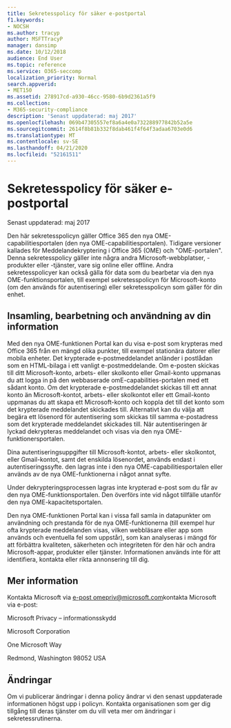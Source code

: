 ```yaml
---
title: Sekretesspolicy för säker e-postportal
f1.keywords:
- NOCSH
ms.author: tracyp
author: MSFTTracyP
manager: dansimp
ms.date: 10/12/2018
audience: End User
ms.topic: reference
ms.service: O365-seccomp
localization_priority: Normal
search.appverid:
- MET150
ms.assetid: 278917cd-a930-46cc-9580-6b9d2361a5f9
ms.collection:
- M365-security-compliance
description: 'Senast uppdaterad: maj 2017'
ms.openlocfilehash: 069b47305557ef8a6a4e0a732288977842b52a5e
ms.sourcegitcommit: 2614f8b81b332f8dab461f4f64f3adaa6703e0d6
ms.translationtype: MT
ms.contentlocale: sv-SE
ms.lasthandoff: 04/21/2020
ms.locfileid: "52161511"
---
```

# <a name="privacy-statement-for-secure-email-portal"></a>Sekretesspolicy för säker e-postportal

Senast uppdaterad: maj 2017
  
Den här sekretesspolicyn gäller Office 365 den nya OME-capabilitiesportalen (den nya OME-capabilitiesportalen). Tidigare versioner kallades för Meddelandekryptering i Office 365 (OME) och "OME-portalen". Denna sekretesspolicy gäller inte några andra Microsoft-webbplatser, -produkter eller -tjänster, vare sig online eller offline. Andra sekretesspolicyer kan också gälla för data som du bearbetar via den nya OME-funktionsportalen, till exempel sekretesspolicyn för Microsoft-konto (om den används för autentisering) eller sekretesspolicyn som gäller för din enhet.
  
## <a name="collection-processing-and-use-of-your-information"></a>Insamling, bearbetning och användning av din information

Med den nya OME-funktionen Portal kan du visa e-post som krypteras med Office 365 från en mängd olika punkter, till exempel stationära datorer eller mobila enheter. Det krypterade e-postmeddelandet anländer i postlådan som en HTML-bilaga i ett vanligt e-postmeddelande. Om e-posten skickas till ditt Microsoft-konto, arbets- eller skolkonto eller Gmail-konto uppmanas du att logga in på den webbaserade omE-capabilities-portalen med ett sådant konto. Om det krypterade e-postmeddelandet skickas till ett annat konto än Microsoft-kontot, arbets- eller skolkontot eller ett Gmail-konto uppmanas du att skapa ett Microsoft-konto och koppla det till det konto som det krypterade meddelandet skickades till. Alternativt kan du välja att begära ett lösenord för autentisering som skickas till samma e-postadress som det krypterade meddelandet skickades till. När autentiseringen är lyckad dekrypteras meddelandet och visas via den nya OME-funktionersportalen.
  
Dina autentiseringsuppgifter till Microsoft-kontot, arbets- eller skolkontot, eller Gmail-kontot, samt det enskilda lösenordet, används endast i autentiseringssyfte. den lagras inte i den nya OME-capabilitiesportalen eller används av de nya OME-funktionerna i något annat syfte.
  
Under dekrypteringsprocessen lagras inte krypterad e-post som du får av den nya OME-funktionsportalen. Den överförs inte vid något tillfälle utanför den nya OME-kapacitetsportalen.
  
Den nya OME-funktionen Portal kan i vissa fall samla in datapunkter om användning och prestanda för de nya OME-funktionerna (till exempel hur ofta krypterade meddelanden visas, vilken webbläsare eller app som används och eventuella fel som uppstår), som kan analyseras i mängd för att förbättra kvaliteten, säkerheten och integriteten för den här och andra Microsoft-appar, produkter eller tjänster. Informationen används inte för att identifiera, kontakta eller rikta annonsering till dig.
  
## <a name="for-more-information"></a>Mer information

Kontakta Microsoft via [e-post omepriv@microsoft.com](mailto:omepriv@microsoft.com)kontakta Microsoft via e-post:
  
Microsoft Privacy – informationsskydd
  
Microsoft Corporation
  
One Microsoft Way
  
Redmond, Washington 98052 USA
  
## <a name="changes"></a>Ändringar

Om vi publicerar ändringar i denna policy ändrar vi den senast uppdaterade informationen högst upp i policyn. Kontakta organisationen som ger dig tillgång till deras tjänster om du vill veta mer om ändringar i sekretessrutinerna.
  

